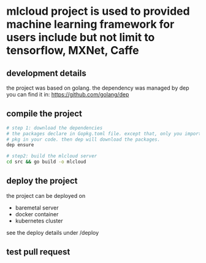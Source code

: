 mlcloud project is used to provided machine learning framework for users include but not limit to tensorflow, MXNet, Caffe
============================

## development details
the project was based on golang. the dependency was managed by dep
you can find it in: https://github.com/golang/dep

## compile the project
```sh
# step 1: download the dependencies
# the packages declare in Gopkg.toml file. except that, only you import that
# pkg in your code. then dep will download the packages.
dep ensure

# step2: build the mlcloud server
cd src && go build -o mlcloud
```

## deploy the project
the project can be deployed on
* baremetal server
* docker container
* kubernetes cluster

see the deploy details under /deploy

## test pull request
